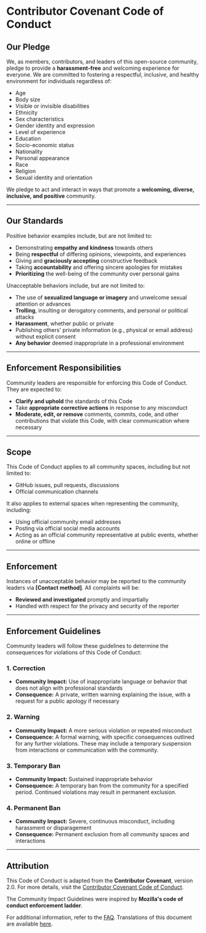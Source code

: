 # **Contributor Covenant Code of Conduct**


## **Our Pledge**

We, as members, contributors, and leaders of this open-source community, pledge to provide a **harassment-free** and welcoming experience for everyone. We are committed to fostering a respectful, inclusive, and healthy environment for individuals regardless of:

- Age  
- Body size  
- Visible or invisible disabilities  
- Ethnicity  
- Sex characteristics  
- Gender identity and expression  
- Level of experience  
- Education  
- Socio-economic status  
- Nationality  
- Personal appearance  
- Race  
- Religion  
- Sexual identity and orientation  

We pledge to act and interact in ways that promote a **welcoming, diverse, inclusive, and positive** community.

---

## **Our Standards**

Positive behavior examples include, but are not limited to:

- Demonstrating **empathy and kindness** towards others
- Being **respectful** of differing opinions, viewpoints, and experiences
- Giving and **graciously accepting** constructive feedback
- Taking **accountability** and offering sincere apologies for mistakes
- **Prioritizing** the well-being of the community over personal gains

Unacceptable behaviors include, but are not limited to:

- The use of **sexualized language or imagery** and unwelcome sexual attention or advances
- **Trolling**, insulting or derogatory comments, and personal or political attacks  
- **Harassment**, whether public or private  
- Publishing others' private information (e.g., physical or email address) without explicit consent  
- **Any behavior** deemed inappropriate in a professional environment

---

## **Enforcement Responsibilities**

Community leaders are responsible for enforcing this Code of Conduct. They are expected to:

- **Clarify and uphold** the standards of this Code
- Take **appropriate corrective actions** in response to any misconduct
- **Moderate, edit, or remove** comments, commits, code, and other contributions that violate this Code, with clear communication where necessary

---

## **Scope**

This Code of Conduct applies to all community spaces, including but not limited to:

- GitHub issues, pull requests, discussions  
- Official communication channels  

It also applies to external spaces when representing the community, including:

- Using official community email addresses  
- Posting via official social media accounts  
- Acting as an official community representative at public events, whether online or offline  

---

## **Enforcement**

Instances of unacceptable behavior may be reported to the community leaders via **[Contact method]**. All complaints will be:

- **Reviewed and investigated** promptly and impartially
- Handled with respect for the privacy and security of the reporter  

---

## **Enforcement Guidelines**

Community leaders will follow these guidelines to determine the consequences for violations of this Code of Conduct:

### 1. **Correction**

- **Community Impact:** Use of inappropriate language or behavior that does not align with professional standards  
- **Consequence:** A private, written warning explaining the issue, with a request for a public apology if necessary  

### 2. **Warning**

- **Community Impact:** A more serious violation or repeated misconduct  
- **Consequence:** A formal warning, with specific consequences outlined for any further violations. These may include a temporary suspension from interactions or communication with the community.  

### 3. **Temporary Ban**

- **Community Impact:** Sustained inappropriate behavior  
- **Consequence:** A temporary ban from the community for a specified period. Continued violations may result in permanent exclusion.

### 4. **Permanent Ban**

- **Community Impact:** Severe, continuous misconduct, including harassment or disparagement  
- **Consequence:** Permanent exclusion from all community spaces and interactions  

---

## **Attribution**

This Code of Conduct is adapted from the **Contributor Covenant**, version 2.0. For more details, visit the [Contributor Covenant Code of Conduct](https://www.contributor-covenant.org/version/2/0/code_of_conduct.html).

The Community Impact Guidelines were inspired by **Mozilla's code of conduct enforcement ladder**.

For additional information, refer to the [FAQ](https://www.contributor-covenant.org/faq). Translations of this document are available [here](https://www.contributor-covenant.org/translations).